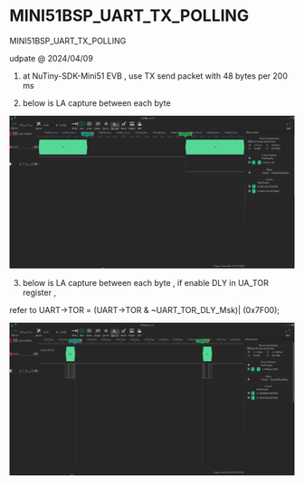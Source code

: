 # MINI51BSP_UART_TX_POLLING
 MINI51BSP_UART_TX_POLLING
 

udpate @ 2024/04/09

1. at NuTiny-SDK-Mini51 EVB , use TX send packet with 48 bytes per 200 ms

2. below is LA capture between each byte

![image](https://github.com/released/MINI51BSP_UART_TX_POLLING/blob/main/TX_byte_invertal.jpg)


3. below is LA capture between each byte , if enable DLY in UA_TOR register , 

refer to UART->TOR = (UART->TOR & ~UART_TOR_DLY_Msk)| (0x7F00);

![image](https://github.com/released/MINI51BSP_UART_TX_POLLING/blob/main/TX_byte_invertal_w_delay.jpg)

